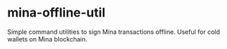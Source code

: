 # mina-offline-util
Simple command utilities to sign Mina transactions offline. Useful for cold wallets on Mina blockchain.
